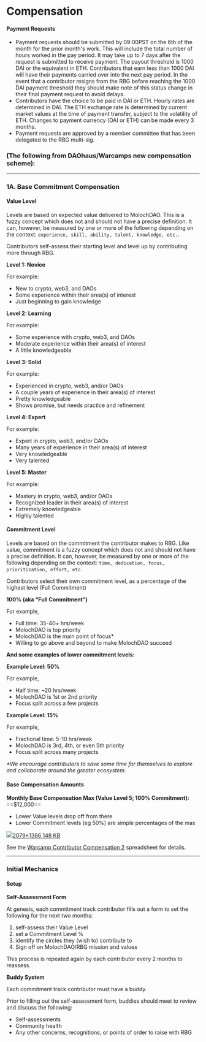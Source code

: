 # Compensation

#### Payment Requests

* Payment requests should be submitted by 09:00PST on the 6th of the month for the prior month's work. This will include the total number of hours worked in the pay period. It may take up to 7 days after the request is submitted to receive payment. The payout threshold is 1000 DAI or the equivalent in ETH. Contributors that earn less than 1000 DAI will have their payments carried over into the next pay period. In the event that a contributor resigns from the RBG before reaching the 1000 DAI payment threshold they should make note of this status change in their final payment request to avoid delays.&#x20;
* Contributors have the choice to be paid in DAI or ETH. Hourly rates are determined in DAI. The ETH exchange rate is determined by current market values at the time of payment transfer, subject to the volatility of ETH. Changes to payment currency (DAI or ETH) can be made every 3 months.&#x20;
* Payment requests are approved by a member committee that has been delegated to the RBG multi-sig.

### (The following from DAOhaus/Warcamps new compensation scheme):

***

### 1A. Base Commitment Compensation

#### Value Level

Levels are based on expected value delivered to MolochDAO. This is a fuzzy concept which does not and should not have a precise definition. It can, however, be measured by one or more of the following depending on the context: `experience, skill, ability, talent, knowledge, etc.`.

Contributors self-assess their starting level and level up by contributing more through RBG.

**Level 1: Novice**

For example:

* New to crypto, web3, and DAOs
* Some experience within their area(s) of interest
* Just beginning to gain knowledge

**Level 2: Learning**

For example:

* Some experience with crypto, web3, and DAOs
* Moderate experience within their area(s) of interest
* A little knowledgeable

**Level 3: Solid**

For example:

* Experienced in crypto, web3, and/or DAOs
* A couple years of experience in their area(s) of interest
* Pretty knowledgeable
* Shows promise, but needs practice and refinement

**Level 4: Expert**

For example:

* Expert in crypto, web3, and/or DAOs
* Many years of experience in their area(s) of interest
* Very knowledgeable
* Very talented

**Level 5: Master**

For example:

* Mastery in crypto, web3, and/or DAOs
* Recognized leader in their area(s) of interest
* Extremely knowledgeable
* Highly talented

#### Commitment Level

Levels are based on the commitment the contributor makes to RBG. Like value, commitment is a fuzzy concept which does not and should not have a precise definition. It can, however, be measured by one or more of the following depending on the context: `time, dedication, focus, prioritization, effort, etc`.

Contributors select their own commitment level, as a percentage of the highest level (Full Commitment)

**100% (aka “Full Commitment”)**

For example,

* Full time: 35-40+ hrs/week
* MolochDAO is top priority
* MolochDAO is the main point of focus\*
* Willing to go above and beyond to make MolochDAO succeed

**And some examples of lower commitment levels:**

**Example Level: 50%**

For example,

* Half time: \~20 hrs/week
* MolochDAO is 1st or 2nd priority
* Focus split across a few projects

**Example Level: 15%**

For example,

* Fractional time: 5-10 hrs/week
* MolochDAO is 3rd, 4th, or even 5th priority
* Focus split across many projects

_\*We encourage contributors to save some time for themselves to explore and collaborate around the greater ecosystem._

#### Base Compensation Amounts

**Monthly Base Compensation Max (Value Level 5; 100% Commitment):** ==$12,000==

* Lower Value levels drop off from there
* Lower Commitment levels (eg 50%) are simple percentages of the max

[![](https://forum.daohaus.club/uploads/default/optimized/1X/51839d43fec3ca9749ac05e93ec68131d4d3ea61\_2\_690x460.png)2079×1386 148 KB](https://forum.daohaus.club/uploads/default/original/1X/51839d43fec3ca9749ac05e93ec68131d4d3ea61.png)

See the [Warcamp Contributor Compensation 2](https://docs.google.com/spreadsheets/d/1UuB\_8ZFkPgWjNb0RncQv6yMludo-pM5OicG4ibAhFn8/edit?usp=sharing) spreadsheet for details.

***

### Initial Mechanics

#### Setup

**Self-Assessment Form**

At genesis, each commitment track contributor fills out a form to set the following for the next two months:

1. self-assess their Value Level
2. set a Commitment Level %
3. identify the circles they (wish to) contribute to
4. Sign off on MolochDAO/RBG mission and values

This process is repeated again by each contributor every 2 months to reassess.

**Buddy System**

Each commitment track contributor must have a buddy.

Prior to filling out the self-assessment form, buddies should meet to review and discuss the following:

* Self-assessments
* Community health
* Any other concerns, recognitions, or points of order to raise with RBG
